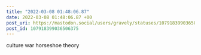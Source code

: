 ```yaml
---
title: "2022-03-08 01:48:06.87"
date: 2022-03-08 01:48:06.87 +00
post_uri: https://mastodon.social/users/gravely/statuses/107918399036506375
post_id: 107918399036506375
---
```

culture war horseshoe theory


